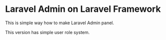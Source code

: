 # Laravel Admin on Laravel Framework

This is simple way how to make Laravel Admin panel.

This version has simple user role system. 


